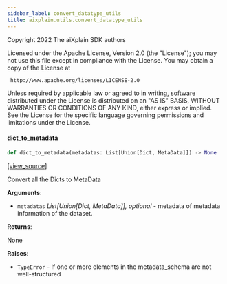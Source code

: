 ```yaml
---
sidebar_label: convert_datatype_utils
title: aixplain.utils.convert_datatype_utils
---
```


Copyright 2022 The aiXplain SDK authors

Licensed under the Apache License, Version 2.0 (the &quot;License&quot;);
you may not use this file except in compliance with the License.
You may obtain a copy of the License at

     http://www.apache.org/licenses/LICENSE-2.0

Unless required by applicable law or agreed to in writing, software
distributed under the License is distributed on an &quot;AS IS&quot; BASIS,
WITHOUT WARRANTIES OR CONDITIONS OF ANY KIND, either express or implied.
See the License for the specific language governing permissions and
limitations under the License.

#### dict\_to\_metadata

```python
def dict_to_metadata(metadatas: List[Union[Dict, MetaData]]) -> None
```

[[view_source]](https://github.com/aixplain/aiXplain/blob/main/aixplain/utils/convert_datatype_utils.py#L21)

Convert all the Dicts to MetaData

**Arguments**:

- `metadatas` _List[Union[Dict, MetaData]], optional_ - metadata of metadata information of the dataset.
  

**Returns**:

  None
  

**Raises**:

- `TypeError` - If one or more elements in the metadata_schema are not well-structured

